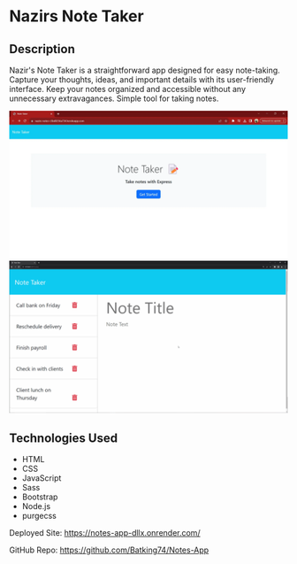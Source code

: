 # Nazirs Note Taker

## Description
Nazir's Note Taker is a straightforward app designed for easy note-taking. Capture your thoughts, ideas, and important details with its user-friendly interface. Keep your notes organized and accessible without any unnecessary extravagances. Simple tool for taking notes.


![Nazirs Notes Project Image](./Assets/Nazirs-Note-Taker-Project.webp)
![Nazirs Notes Project gif](./Assets/Nazirs-Notes-Project.gif)




## Technologies Used
- HTML
- CSS
- JavaScript
- Sass
- Bootstrap
- Node.js
- purgecss


Deployed Site: https://notes-app-dllx.onrender.com/

GitHub Repo: https://github.com/Batking74/Notes-App
